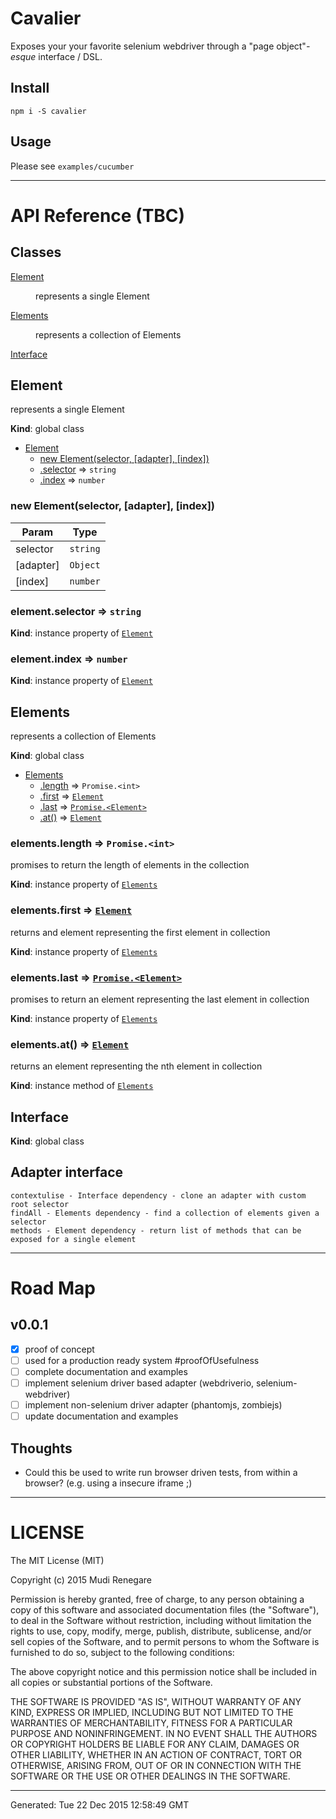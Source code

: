 # Cavalier

Exposes your your favorite selenium webdriver through a "page object"*-esque* interface / DSL.

## Install

```
npm i -S cavalier
```

## Usage

Please see ```examples/cucumber```

---
# API Reference (TBC)

## Classes

<dl>
<dt><a href="#Element">Element</a></dt>
<dd><p>represents a single Element</p>
</dd>
<dt><a href="#Elements">Elements</a></dt>
<dd><p>represents a collection of Elements</p>
</dd>
<dt><a href="#Interface">Interface</a></dt>
<dd></dd>
</dl>

<a name="Element"></a>
## Element
represents a single Element

**Kind**: global class  

* [Element](#Element)
    * [new Element(selector, [adapter], [index])](#new_Element_new)
    * [.selector](#Element+selector) ⇒ <code>string</code>
    * [.index](#Element+index) ⇒ <code>number</code>

<a name="new_Element_new"></a>
### new Element(selector, [adapter], [index])

| Param | Type |
| --- | --- |
| selector | <code>string</code> | 
| [adapter] | <code>Object</code> | 
| [index] | <code>number</code> | 

<a name="Element+selector"></a>
### element.selector ⇒ <code>string</code>
**Kind**: instance property of <code>[Element](#Element)</code>  
<a name="Element+index"></a>
### element.index ⇒ <code>number</code>
**Kind**: instance property of <code>[Element](#Element)</code>  
<a name="Elements"></a>
## Elements
represents a collection of Elements

**Kind**: global class  

* [Elements](#Elements)
    * [.length](#Elements+length) ⇒ <code>Promise.&lt;int&gt;</code>
    * [.first](#Elements+first) ⇒ <code>[Element](#Element)</code>
    * [.last](#Elements+last) ⇒ <code>[Promise.&lt;Element&gt;](#Element)</code>
    * [.at()](#Elements+at) ⇒ <code>[Element](#Element)</code>

<a name="Elements+length"></a>
### elements.length ⇒ <code>Promise.&lt;int&gt;</code>
promises to return the length of elements in the collection

**Kind**: instance property of <code>[Elements](#Elements)</code>  
<a name="Elements+first"></a>
### elements.first ⇒ <code>[Element](#Element)</code>
returns and element representing the first element in collection

**Kind**: instance property of <code>[Elements](#Elements)</code>  
<a name="Elements+last"></a>
### elements.last ⇒ <code>[Promise.&lt;Element&gt;](#Element)</code>
promises to return an element representing the last element in collection

**Kind**: instance property of <code>[Elements](#Elements)</code>  
<a name="Elements+at"></a>
### elements.at() ⇒ <code>[Element](#Element)</code>
returns an element representing the nth element in collection

**Kind**: instance method of <code>[Elements](#Elements)</code>  
<a name="Interface"></a>
## Interface
**Kind**: global class  

## Adapter interface

```
contextulise - Interface dependency - clone an adapter with custom root selector
findAll - Elements dependency - find a collection of elements given a selector
methods - Element dependency - return list of methods that can be exposed for a single element
```
---

# Road Map

## v0.0.1

- [x] proof of concept
- [ ] used for a production ready system #proofOfUsefulness
- [ ] complete documentation and examples
- [ ] implement selenium driver based adapter (webdriverio, selenium-webdriver)
- [ ] implement non-selenium driver adapter (phantomjs, zombiejs)
- [ ] update documentation and examples

## Thoughts

* Could this be used to write run browser driven tests, from within a browser? (e.g. using a insecure iframe ;)

---

# LICENSE

The MIT License (MIT)

Copyright (c) 2015 Mudi Renegare

Permission is hereby granted, free of charge, to any person obtaining a copy
of this software and associated documentation files (the "Software"), to deal
in the Software without restriction, including without limitation the rights
to use, copy, modify, merge, publish, distribute, sublicense, and/or sell
copies of the Software, and to permit persons to whom the Software is
furnished to do so, subject to the following conditions:

The above copyright notice and this permission notice shall be included in all
copies or substantial portions of the Software.

THE SOFTWARE IS PROVIDED "AS IS", WITHOUT WARRANTY OF ANY KIND, EXPRESS OR
IMPLIED, INCLUDING BUT NOT LIMITED TO THE WARRANTIES OF MERCHANTABILITY,
FITNESS FOR A PARTICULAR PURPOSE AND NONINFRINGEMENT. IN NO EVENT SHALL THE
AUTHORS OR COPYRIGHT HOLDERS BE LIABLE FOR ANY CLAIM, DAMAGES OR OTHER
LIABILITY, WHETHER IN AN ACTION OF CONTRACT, TORT OR OTHERWISE, ARISING FROM,
OUT OF OR IN CONNECTION WITH THE SOFTWARE OR THE USE OR OTHER DEALINGS IN THE
SOFTWARE.

---
Generated: Tue 22 Dec 2015 12:58:49 GMT
